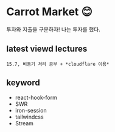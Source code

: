 # Carrot Market 😊
투자와 지출을 구분하자! 나는 투자를 했다.

## latest viewd lectures
```
15.7, 비동기 처리 공부 + *cloudflare 이용* 
```

## keyword
 - react-hook-form
 - SWR
 - iron-session
 - tailwindcss
 - Stream

